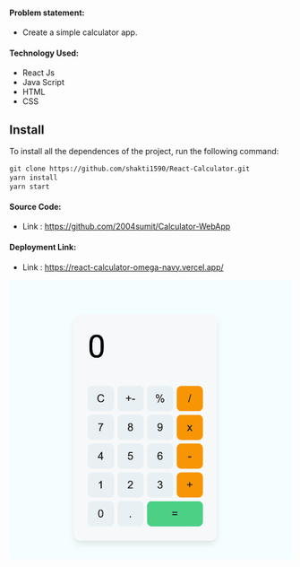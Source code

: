 #### Problem statement:
 - Create a simple calculator app.

#### Technology Used:
 - React Js
 - Java Script
 - HTML
 - CSS

 ## Install

To install all the dependences of the project, run the following command:

    git clone https://github.com/shakti1590/React-Calculator.git
    yarn install
    yarn start


#### Source Code:
 - Link : https://github.com/2004sumit/Calculator-WebApp
   


#### Deployment Link:
 - Link : https://react-calculator-omega-navy.vercel.app/



![Project Preview](./src/calc-app.png)


